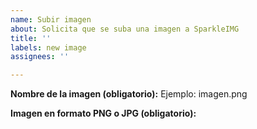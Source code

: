 ```yaml
---
name: Subir imagen
about: Solicita que se suba una imagen a SparkleIMG
title: ''
labels: new image
assignees: ''

---
```


**Nombre de la imagen (obligatorio):**
Ejemplo: imagen.png

**Imagen en formato PNG o JPG (obligatorio):**
